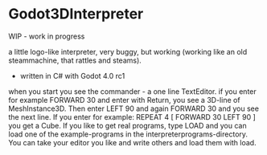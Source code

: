 # Godot3DInterpreter

WIP - work in progress

a little logo-like interpreter, very buggy, but working (working like an old steammachine, that rattles and steams).
- written in C# with Godot 4.0 rc1

when you start you see the commander - a one line TextEditor. if you enter for example
FORWARD 30
and enter with Return, you see a 3D-line of MeshInstance3D. Then enter
LEFT 90
and again FORWARD 30 and you see the next line. If you enter for example:
REPEAT 4 [ FORWARD 30 LEFT 90 ]
you get a Cube.
If you like to get real programs, type
LOAD
and you can load one of the example-programs in the interpreterprograms-directory. You can take your editor you like and write others and load them with load.

